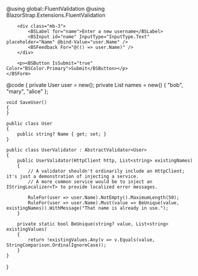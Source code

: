 ﻿@using global::FluentValidation
@using BlazorStrap.Extensions.FluentValidation
    <BSForm Model="user" OnValidSubmit="SaveUser">
        <FluentValidatorInjectable TValidator="UserValidator" Context="names" />

        <div class="mb-3">
            <BSLabel for="name">Enter a new username</BSLabel>
            <BSInput id="name" InputType="InputType.Text" placeholder="Name" @bind-Value="user.Name" />
            <BSFeedback For="@(() => user.Name)" />
        </div>

        <p><BSButton IsSubmit="true" Color="BSColor.Primary">Submit</BSButton></p>
    </BSForm>
@code {
    private User user = new();
    private List<string> names = new() { "bob", "mary", "alice" };

    void SaveUser()
    {
    }
    
    public class User
    {
        public string? Name { get; set; }
    }

    public class UserValidator : AbstractValidator<User>
    {
        public UserValidator(HttpClient http, List<string> existingNames)
        {
            // A validator shouldn't ordinarily include an HttpClient; it's just a demonstration of injecting a service.
            // A more common service would be to inject an IStringLocalizer<T> to provide localized error messages.

            RuleFor(user => user.Name).NotEmpty().MaximumLength(50);
            RuleFor(user => user.Name).Must(value => BeUnique(value, existingNames)).WithMessage("That name is already in use.");
        }

        private static bool BeUnique(string? value, List<string> existingValues)
        {
            return !existingValues.Any(v => v.Equals(value, StringComparison.OrdinalIgnoreCase));
        }
    }
}